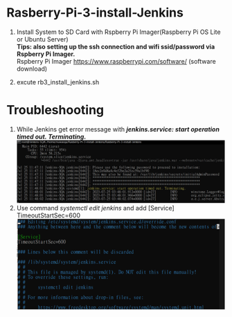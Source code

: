 # Rasberry-Pi-3-install-Jenkins
1. Install System to SD Card with Rspberry Pi Imager(Raspberry Pi OS Lite or Ubuntu Server)<br>
**Tips: also setting up the ssh connection and wifi ssid/password via Rspberry Pi Imager.**<br>
Rspberry Pi Imager https://www.raspberrypi.com/software/ (software download)

3. excute rb3_install_jenkins.sh<br>

# Troubleshooting
1. While Jenkins get error message with **_jenkins.service: start operation timed out. Terminating._**
![image](https://github.com/abandsdx/Rasberry-Pi-3-install-Jenkins/blob/main/error.png)
2. Use command *systemctl edit jenkins* and add [Service] TimeoutStartSec=600
![image](https://github.com/abandsdx/Rasberry-Pi-3-install-Jenkins/blob/main/modify.png)


